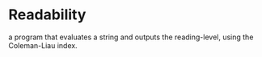 # Readability
a program that evaluates a string and outputs the reading-level, using the Coleman-Liau index.
